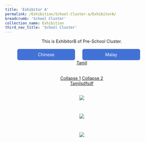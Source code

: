 ```yaml
---
title: 'Exhibitor A'
permalink: /Exhibition/School-Cluster-a/ExhibitorA/
breadcrumb: 'School Cluster'
collection_name: Exhibition
third_nav_title: 'School Cluster'
---
```


<div style="margin-top:auto;margin-bottom:auto;text-align:center;">
This is ExhibitorB of Pre-School Cluster.<br/><br/>
 <a href="/Exhibition/Pre-School-Cluster-b/ExhibitorB/"><div style="display:inline-block;padding: 10px 20px;text-align:center;text-decoration:none;color:#ffffff;background-color:#4372d6;border-radius:6px;outline:none;cursor:pointer;margin-right: 20px;width: 150px;">Chinese</div></a>
  <a href="/Exhibition/Pre-School-Cluster-b/ExhibitorB/"><div style="display:inline-block;padding: 10px 20px;text-align:center;text-decoration:none;color:#ffffff;background-color:#4372d6;border-radius:6px;outline:none;cursor:pointer;margin-right: 20px;width: 150px;">Malay</div></a>
  <a href="#"><div>Tamil</div></a>
<br/><br/>
<div class="tab">
  <a href="#targ_1">Collapse 1</a>
  <a href="#targ_2">Collapse 2</a>
  <a href="#targ_3"><div style="display:block;" class="btnClass">Tamilsdfsdf</div></a>
  <div id="targ_1"><br/>
  <p><img src="/images/ExhibitorEnglish-template.jpg" ></p>
 </div>
  <div id="targ_2" class="content"><br/>
 <p><img src="/images/exhibitorchinese-template.jpg" ></p></div>
 
 <div id="targ_3"><br/>
  <p><img src="/images/ExhibitorMalay-template.jpg" ></p>
 </div>
 
</div>
</div>
